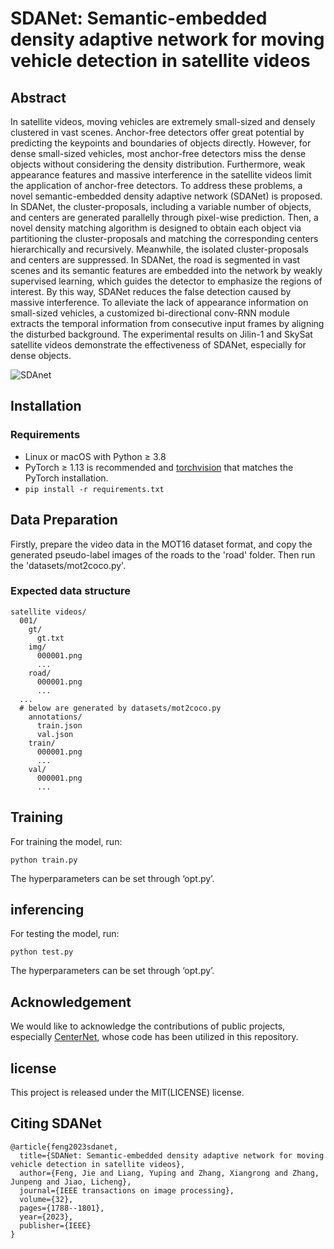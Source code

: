 # SDANet: Semantic-embedded density adaptive network for moving vehicle detection in satellite videos

## Abstract

In satellite videos, moving vehicles are extremely small-sized and densely clustered in vast scenes. Anchor-free detectors offer great potential by predicting the keypoints and boundaries of objects directly. However, for dense small-sized vehicles, most anchor-free detectors miss the dense objects without considering the density distribution. Furthermore, weak appearance features and massive interference in the satellite videos limit the application of anchor-free detectors. To address these problems, a novel semantic-embedded density adaptive network (SDANet) is proposed. In SDANet, the cluster-proposals, including a variable number of objects, and centers are generated parallelly through pixel-wise prediction. Then, a novel density matching algorithm is designed to obtain each object via partitioning the cluster-proposals and matching the corresponding centers hierarchically and recursively. Meanwhile, the isolated cluster-proposals and centers are suppressed. In SDANet, the road is segmented in vast scenes and its semantic features are embedded into the network by weakly supervised learning, which guides the detector to emphasize the regions of interest. By this way, SDANet reduces the false detection caused by massive interference. To alleviate the lack of appearance information on small-sized vehicles, a customized bi-directional conv-RNN module extracts the temporal information from consecutive input frames by aligning the disturbed background. The experimental results on Jilin-1 and SkySat satellite videos demonstrate the effectiveness of SDANet, especially for dense objects.

![SDAnet](D:\桌面\SDAnet.png)

## Installation

### Requirements

- Linux or macOS with Python ≥ 3.8
- PyTorch ≥ 1.13 is recommended and [torchvision](https://github.com/pytorch/vision/) that matches the PyTorch installation. 
- `pip install -r requirements.txt`

## Data Preparation

Firstly, prepare the video data in the MOT16 dataset format, and copy the generated pseudo-label images of the roads to the 'road' folder. Then run the 'datasets/mot2coco.py'.

### Expected data structure

```
satellite videos/
  001/
    gt/
      gt.txt
    img/
      000001.png
      ...
    road/
      000001.png
      ...
  ...
  # below are generated by datasets/mot2coco.py
    annotations/
      train.json
      val.json
    train/
      000001.png
      ...
    val/ 
      000001.png
      ...
```

## Training

For training the model, run:

`python train.py`

The hyperparameters can be set through ‘opt.py’.

## inferencing

For testing the model, run:

`python test.py`

The hyperparameters can be set through ‘opt.py’.

## Acknowledgement

We would like to acknowledge the contributions of public projects, especially [CenterNet](https://github.com/xingyizhou/CenterNet), whose code has been utilized in this repository. 

## license

This project is released under the MIT(LICENSE) license.

## Citing SDANet

```
@article{feng2023sdanet,
  title={SDANet: Semantic-embedded density adaptive network for moving vehicle detection in satellite videos},
  author={Feng, Jie and Liang, Yuping and Zhang, Xiangrong and Zhang, Junpeng and Jiao, Licheng},
  journal={IEEE transactions on image processing},
  volume={32},
  pages={1788--1801},
  year={2023},
  publisher={IEEE}
}
```

